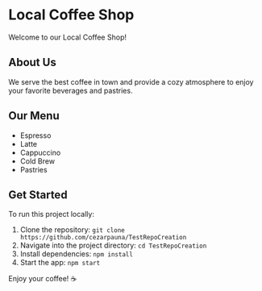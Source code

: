 # Local Coffee Shop

Welcome to our Local Coffee Shop!

## About Us
We serve the best coffee in town and provide a cozy atmosphere to enjoy your favorite beverages and pastries.

## Our Menu
- Espresso
- Latte
- Cappuccino
- Cold Brew
- Pastries

## Get Started
To run this project locally:
1. Clone the repository: `git clone https://github.com/cezarpauna/TestRepoCreation`
2. Navigate into the project directory: `cd TestRepoCreation`
3. Install dependencies: `npm install`
4. Start the app: `npm start`

Enjoy your coffee! ☕
